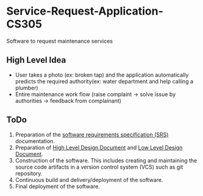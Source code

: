 # Service-Request-Application-CS305
Software to request maintenance services

## High Level Idea

- User takes a photo (ex: broken tap) and the application automatically predicts the required authority(ex: water department and help calling a plumber)
- Entire maintenance work flow (raise complaint -> solve issue by authorities -> feedback from complainant) 

## ToDo
1. Preparation of the [software requirements specification (SRS)](https://github.com/CS305-software-Engineering/Service-Request-Application-CS305/wiki/SRS) documentation.
2. Preparation of [High Level Design Document](https://github.com/CS305-software-Engineering/Service-Request-Application-CS305/wiki/High-Level-Design) and [Low Level Design Document](https://github.com/CS305-software-Engineering/Service-Request-Application-CS305/wiki/Low-Level-Design).
3. Construction of the software. This includes creating and maintaining the source code artifacts in a version control system (VCS) such as git repository.
4. Continuous build and delivery/deployment of the software.
5. Final deployment of the software.



